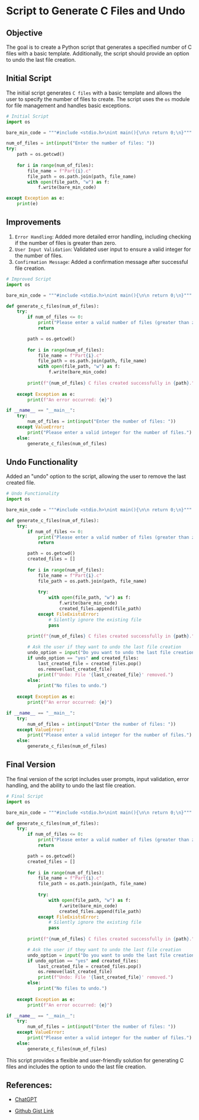 # Script to Generate C Files and Undo

## Objective

The goal is to create a Python script that generates a specified number of C files with a basic template. Additionally, the script should provide an option to undo the last file creation.

## Initial Script

The initial script generates `C files` with a basic template and allows the user to specify the number of files to create. The script uses the `os` module for file management and handles basic exceptions.

```python
# Initial Script
import os

bare_min_code = """#include <stdio.h>\nint main(){\n\n return 0;\n}"""

num_of_files = int(input("Enter the number of files: "))
try:
    path = os.getcwd()
    
    for i in range(num_of_files):
        file_name = f"Part{i}.c"
        file_path = os.path.join(path, file_name)
        with open(file_path, "w") as f:
            f.write(bare_min_code)

except Exception as e:
    print(e)

```
## Improvements

1. `Error Handling`: Added more detailed error handling, including checking if the number of files is greater than zero.
2. `User Input Validation`: Validated user input to ensure a valid integer for the number of files.
3. `Confirmation Message`: Added a confirmation message after successful file creation.

```python
# Improved Script
import os

bare_min_code = """#include <stdio.h>\nint main(){\n\n return 0;\n}"""

def generate_c_files(num_of_files):
    try:
        if num_of_files <= 0:
            print("Please enter a valid number of files (greater than zero).")
            return

        path = os.getcwd()
        
        for i in range(num_of_files):
            file_name = f"Part{i}.c"
            file_path = os.path.join(path, file_name)
            with open(file_path, "w") as f:
                f.write(bare_min_code)
        
        print(f"{num_of_files} C files created successfully in {path}.")
    
    except Exception as e:
        print(f"An error occurred: {e}")

if __name__ == "__main__":
    try:
        num_of_files = int(input("Enter the number of files: "))
    except ValueError:
        print("Please enter a valid integer for the number of files.")
    else:
        generate_c_files(num_of_files)

```

## Undo Functionality
Added an "undo" option to the script, allowing the user to remove the last created file.

```python
# Undo Functionality
import os

bare_min_code = """#include <stdio.h>\nint main(){\n\n return 0;\n}"""

def generate_c_files(num_of_files):
    try:
        if num_of_files <= 0:
            print("Please enter a valid number of files (greater than zero).")
            return

        path = os.getcwd()
        created_files = []
        
        for i in range(num_of_files):
            file_name = f"Part{i}.c"
            file_path = os.path.join(path, file_name)
            
            try:
                with open(file_path, "w") as f:
                    f.write(bare_min_code)
                    created_files.append(file_path)
            except FileExistsError:
                # Silently ignore the existing file
                pass
        
        print(f"{num_of_files} C files created successfully in {path}.")

        # Ask the user if they want to undo the last file creation
        undo_option = input("Do you want to undo the last file creation? (yes/no): ").lower()
        if undo_option == "yes" and created_files:
            last_created_file = created_files.pop()
            os.remove(last_created_file)
            print(f"Undo: File '{last_created_file}' removed.")
        else:
            print("No files to undo.")
    
    except Exception as e:
        print(f"An error occurred: {e}")

if __name__ == "__main__":
    try:
        num_of_files = int(input("Enter the number of files: "))
    except ValueError:
        print("Please enter a valid integer for the number of files.")
    else:
        generate_c_files(num_of_files)

```

## Final Version

The final version of the script includes user prompts, input validation, error handling, and the ability to undo the last file creation.

```python
# Final Script
import os

bare_min_code = """#include <stdio.h>\nint main(){\n\n return 0;\n}"""

def generate_c_files(num_of_files):
    try:
        if num_of_files <= 0:
            print("Please enter a valid number of files (greater than zero).")
            return

        path = os.getcwd()
        created_files = []
        
        for i in range(num_of_files):
            file_name = f"Part{i}.c"
            file_path = os.path.join(path, file_name)
            
            try:
                with open(file_path, "w") as f:
                    f.write(bare_min_code)
                    created_files.append(file_path)
            except FileExistsError:
                # Silently ignore the existing file
                pass
        
        print(f"{num_of_files} C files created successfully in {path}.")

        # Ask the user if they want to undo the last file creation
        undo_option = input("Do you want to undo the last file creation? (yes/no): ").lower()
        if undo_option == "yes" and created_files:
            last_created_file = created_files.pop()
            os.remove(last_created_file)
            print(f"Undo: File '{last_created_file}' removed.")
        else:
            print("No files to undo.")
    
    except Exception as e:
        print(f"An error occurred: {e}")

if __name__ == "__main__":
    try:
        num_of_files = int(input("Enter the number of files: "))
    except ValueError:
        print("Please enter a valid integer for the number of files.")
    else:
        generate_c_files(num_of_files)

```
This script provides a flexible and user-friendly solution for generating C files and includes the option to undo the last file creation.

## References:

- [ChatGPT](https://chat.openai.com/c/815d4ed8-6ef9-4921-9a70-7bd0a7185123)

- [Github Gist Link](https://gist.github.com/Zephryon-zv/19be1e0573138421f2e971983cb86199)